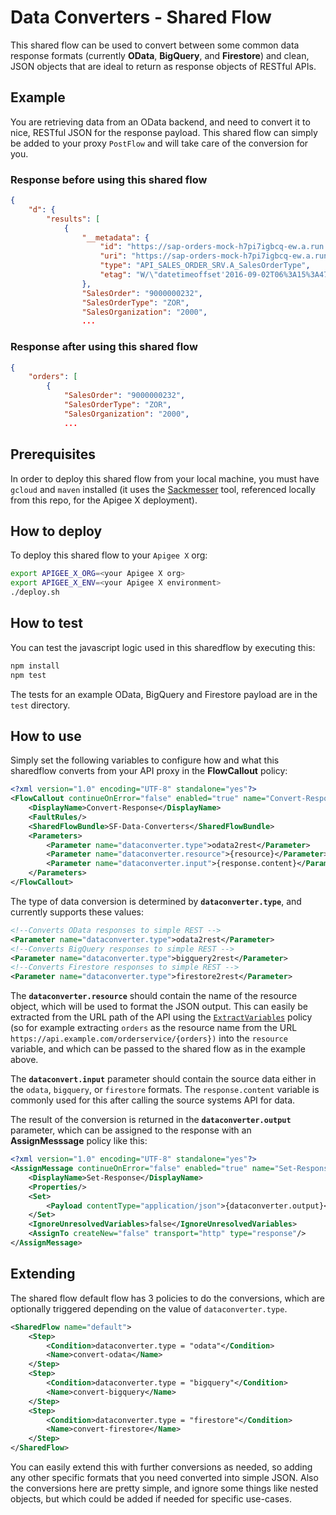 # Data Converters - Shared Flow

This shared flow can be used to convert between some common data response
formats (currently **OData**, **BigQuery**, and **Firestore**) and clean, JSON
objects that are ideal to return as response objects of RESTful APIs.

## Example

You are retrieving data from an OData backend, and need to convert it to nice,
RESTful JSON for the response payload.  This shared flow can simply be added to
your proxy `PostFlow` and will take care of the conversion for you.

### Response **before** using this shared flow

```json
{
    "d": {
        "results": [
            {
                "__metadata": {
                    "id": "https://sap-orders-mock-h7pi7igbcq-ew.a.run.app/sap/opu/odata/sap/API_SALES_ORDER_SRV/A_SalesOrder('1')",
                    "uri": "https://sap-orders-mock-h7pi7igbcq-ew.a.run.app/sap/opu/odata/sap/API_SALES_ORDER_SRV/A_SalesOrder('1')",
                    "type": "API_SALES_ORDER_SRV.A_SalesOrderType",
                    "etag": "W/\"datetimeoffset'2016-09-02T06%3A15%3A47.1257050Z'\""
                },
                "SalesOrder": "9000000232",
                "SalesOrderType": "ZOR",
                "SalesOrganization": "2000",
                ...
```

### Response **after** using this shared flow

```json
{
    "orders": [
        {
            "SalesOrder": "9000000232",
            "SalesOrderType": "ZOR",
            "SalesOrganization": "2000",
            ...
```

## Prerequisites

In order to deploy this shared flow from your local machine, you must have
`gcloud` and `maven` installed (it uses the
[Sackmesser](https://github.com/apigee/devrel/tree/main/tools/apigee-sackmesser)
tool, referenced locally from this repo, for the Apigee X deployment).

## How to deploy

To deploy this shared flow to your `Apigee X` org:

```sh
export APIGEE_X_ORG=<your Apigee X org>
export APIGEE_X_ENV=<your Apigee X environment>
./deploy.sh
```

## How to test

You can test the javascript logic used in this sharedflow by executing this:

```sh
npm install
npm test
```

The tests for an example OData, BigQuery and Firestore payload are in the `test`
directory.

## How to use

Simply set the following variables to configure how and what this sharedflow
converts from your API proxy in the **FlowCallout** policy:

```xml
<?xml version="1.0" encoding="UTF-8" standalone="yes"?>
<FlowCallout continueOnError="false" enabled="true" name="Convert-Response">
    <DisplayName>Convert-Response</DisplayName>
    <FaultRules/>
    <SharedFlowBundle>SF-Data-Converters</SharedFlowBundle>
    <Parameters>
        <Parameter name="dataconverter.type">odata2rest</Parameter>
        <Parameter name="dataconverter.resource">{resource}</Parameter>
        <Parameter name="dataconverter.input">{response.content}</Parameter>
    </Parameters>
</FlowCallout>
```

The type of data conversion is determined by **`dataconverter.type`**, and
currently supports these values:

```xml
<!--Converts OData responses to simple REST -->
<Parameter name="dataconverter.type">odata2rest</Parameter>
<!--Converts BigQuery responses to simple REST -->
<Parameter name="dataconverter.type">bigquery2rest</Parameter>
<!--Converts Firestore responses to simple REST -->
<Parameter name="dataconverter.type">firestore2rest</Parameter>
```

The **`dataconverter.resource`** should contain the name of the resource object,
which will be used to format the JSON output.  This can easily be extracted from
the URL path of the API using the
[`ExtractVariables`](https://cloud.google.com/apigee/docs/api-platform/reference/policies/extract-variables-policy#uripathelement)
policy (so for example extracting `orders` as the resource name from the URL
`https://api.example.com/orderservice/{orders})` into the `resource` variable,
and which can be passed to the shared flow as in the example above.

The **`dataconvert.input`** parameter should contain the source data either in
the `odata`, `bigquery`, or `firestore` formats.  The `response.content`
variable is commonly used for this after calling the source systems API for
data.

The result of the conversion is returned in the **`dataconverter.output`**
parameter, which can be assigned to the response with an **AssignMesssage**
policy like this:

```xml
<?xml version="1.0" encoding="UTF-8" standalone="yes"?>
<AssignMessage continueOnError="false" enabled="true" name="Set-Response">
    <DisplayName>Set-Response</DisplayName>
    <Properties/>
    <Set>
        <Payload contentType="application/json">{dataconverter.output}</Payload>
    </Set>
    <IgnoreUnresolvedVariables>false</IgnoreUnresolvedVariables>
    <AssignTo createNew="false" transport="http" type="response"/>
</AssignMessage>
```

## Extending

The shared flow default flow has 3 policies to do the conversions, which are
optionally triggered depending on the value of `dataconverter.type`.

```xml
<SharedFlow name="default">
    <Step>
        <Condition>dataconverter.type = "odata"</Condition>
        <Name>convert-odata</Name>
    </Step>
    <Step>
        <Condition>dataconverter.type = "bigquery"</Condition>
        <Name>convert-bigquery</Name>
    </Step>
    <Step>
        <Condition>dataconverter.type = "firestore"</Condition>
        <Name>convert-firestore</Name>
    </Step>
</SharedFlow>
```

You can easily extend this with further conversions as needed, so adding any
other specific formats that you need converted into simple JSON.  Also the
conversions here are pretty simple, and ignore some things like nested objects,
but which could be added if needed for specific use-cases.
